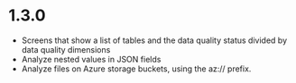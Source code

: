 # 1.3.0
* Screens that show a list of tables and the data quality status divided by data quality dimensions
* Analyze nested values in JSON fields
* Analyze files on Azure storage buckets, using the az:// prefix.
